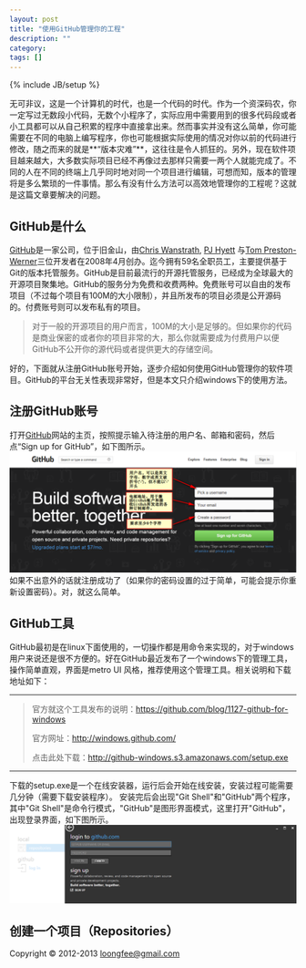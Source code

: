 ```yaml
---
layout: post
title: "使用GitHub管理你的工程"
description: ""
category: 
tags: []
---
```

{% include JB/setup %}


无可非议，这是一个计算机的时代，也是一个代码的时代。作为一个资深码农，你一定写过无数段小代码，无数个小程序了，实际应用中需要用到的很多代码段或者小工具都可以从自己积累的程序中直接拿出来。然而事实并没有这么简单，你可能需要在不同的电脑上编写程序，你也可能根据实际使用的情况对你以前的代码进行修改，随之而来的就是**“版本灾难”**，这往往是令人抓狂的。另外，现在软件项目越来越大，大多数实际项目已经不再像过去那样只需要一两个人就能完成了。不同的人在不同的终端上几乎同时地对同一个项目进行编辑，可想而知，版本的管理将是多么繁琐的一件事情。那么有没有什么方法可以高效地管理你的工程呢？这就是这篇文章要解决的问题。

## GitHub是什么

[GitHub](https://github.com/)是一家公司，位于旧金山，由[Chris Wanstrath](https://github.com/defunkt), [PJ Hyett](https://github.com/pjhyett) 与[Tom Preston-Werner](https://github.com/mojombo)三位开发者在2008年4月创办。迄今拥有59名全职员工，主要提供基于Git的版本托管服务。GitHub是目前最流行的开源托管服务，已经成为全球最大的开源项目聚集地。GitHub的服务分为免费和收费两种。免费账号可以自由的发布项目（不过每个项目有100M的大小限制），并且所发布的项目必须是公开源码的。付费账号则可以发布私有的项目。

> 对于一般的开源项目的用户而言，100M的大小是足够的。但如果你的代码是商业保密的或者你的项目非常的大，那么你就需要成为付费用户以便GitHub不公开你的源代码或者提供更大的存储空间。

好的，下面就从注册GitHub账号开始，逐步介绍如何使用GitHub管理你的软件项目。GitHub的平台无关性表现非常好，但是本文只介绍windows下的使用方法。

## 注册GitHub账号

打开[GitHub](https://github.com/)网站的主页，按照提示输入待注册的用户名、邮箱和密码，然后点“Sign up for GitHub”，如下图所示。![注册](sign_up.png)
如果不出意外的话就注册成功了（如果你的密码设置的过于简单，可能会提示你重新设置密码）。对，就这么简单。

## GitHub工具

GitHub最初是在linux下面使用的，一切操作都是用命令来实现的，对于windows用户来说还是很不方便的。好在GitHub最近发布了一个windows下的管理工具，操作简单直观，界面是metro UI 风格，推荐使用这个管理工具。相关说明和下载地址如下：

---------------------------------------------------------------------------------
> 官方就这个工具发布的说明：<https://github.com/blog/1127-github-for-windows>
> 
> 官方网址：<http://windows.github.com/>
> 
> 点击此处下载：<http://github-windows.s3.amazonaws.com/setup.exe>

---------------------------------------------------------------------------------
下载的setup.exe是一个在线安装器，运行后会开始在线安装，安装过程可能需要几分钟（需要下载安装程序）。
安装完后会出现"Git Shell"和"GitHub"两个程序，其中"Git Shell"是命令行模式，"GitHub"是图形界面模式，这里打开"GitHub"，出现登录界面，如下图所示。
![登录客户端](github_login.png)
## 创建一个项目（Repositories）


Copyright &copy;  2012-2013  <loongfee@gmail.com>